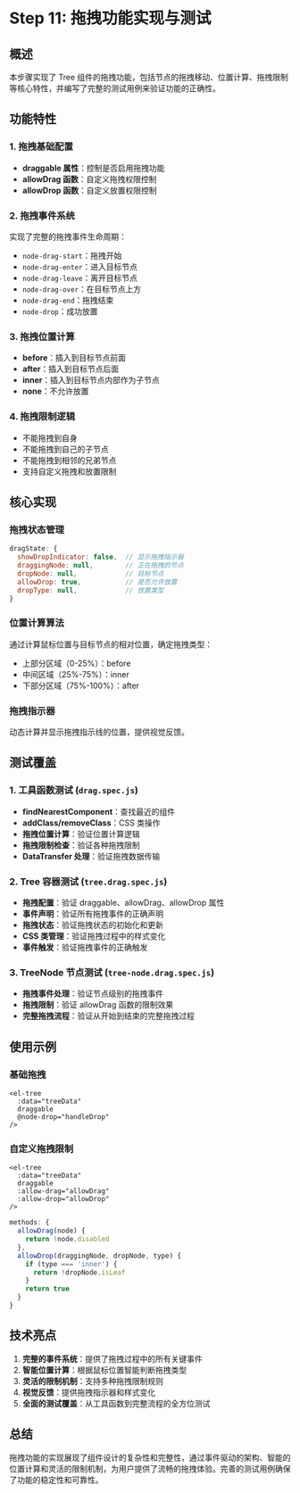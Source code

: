 # Step 11: 拖拽功能实现与测试

## 概述

本步骤实现了 Tree 组件的拖拽功能，包括节点的拖拽移动、位置计算、拖拽限制等核心特性，并编写了完整的测试用例来验证功能的正确性。

## 功能特性

### 1. 拖拽基础配置
- **draggable 属性**：控制是否启用拖拽功能
- **allowDrag 函数**：自定义拖拽权限控制
- **allowDrop 函数**：自定义放置权限控制

### 2. 拖拽事件系统
实现了完整的拖拽事件生命周期：
- `node-drag-start`：拖拽开始
- `node-drag-enter`：进入目标节点
- `node-drag-leave`：离开目标节点
- `node-drag-over`：在目标节点上方
- `node-drag-end`：拖拽结束
- `node-drop`：成功放置

### 3. 拖拽位置计算
- **before**：插入到目标节点前面
- **after**：插入到目标节点后面
- **inner**：插入到目标节点内部作为子节点
- **none**：不允许放置

### 4. 拖拽限制逻辑
- 不能拖拽到自身
- 不能拖拽到自己的子节点
- 不能拖拽到相邻的兄弟节点
- 支持自定义拖拽和放置限制

## 核心实现

### 拖拽状态管理
```javascript
dragState: {
  showDropIndicator: false,  // 显示拖拽指示器
  draggingNode: null,        // 正在拖拽的节点
  dropNode: null,            // 目标节点
  allowDrop: true,           // 是否允许放置
  dropType: null,            // 放置类型
}
```

### 位置计算算法
通过计算鼠标位置与目标节点的相对位置，确定拖拽类型：
- 上部分区域（0-25%）：before
- 中间区域（25%-75%）：inner
- 下部分区域（75%-100%）：after

### 拖拽指示器
动态计算并显示拖拽指示线的位置，提供视觉反馈。

## 测试覆盖

### 1. 工具函数测试 (`drag.spec.js`)
- **findNearestComponent**：查找最近的组件
- **addClass/removeClass**：CSS 类操作
- **拖拽位置计算**：验证位置计算逻辑
- **拖拽限制检查**：验证各种拖拽限制
- **DataTransfer 处理**：验证拖拽数据传输

### 2. Tree 容器测试 (`tree.drag.spec.js`)
- **拖拽配置**：验证 draggable、allowDrag、allowDrop 属性
- **事件声明**：验证所有拖拽事件的正确声明
- **拖拽状态**：验证拖拽状态的初始化和更新
- **CSS 类管理**：验证拖拽过程中的样式变化
- **事件触发**：验证拖拽事件的正确触发

### 3. TreeNode 节点测试 (`tree-node.drag.spec.js`)
- **拖拽事件处理**：验证节点级别的拖拽事件
- **拖拽限制**：验证 allowDrag 函数的限制效果
- **完整拖拽流程**：验证从开始到结束的完整拖拽过程

## 使用示例

### 基础拖拽
```vue
<el-tree
  :data="treeData"
  draggable
  @node-drop="handleDrop"
/>
```

### 自定义拖拽限制
```vue
<el-tree
  :data="treeData"
  draggable
  :allow-drag="allowDrag"
  :allow-drop="allowDrop"
/>
```

```javascript
methods: {
  allowDrag(node) {
    return !node.disabled
  },
  allowDrop(draggingNode, dropNode, type) {
    if (type === 'inner') {
      return !dropNode.isLeaf
    }
    return true
  }
}
```

## 技术亮点

1. **完整的事件系统**：提供了拖拽过程中的所有关键事件
2. **智能位置计算**：根据鼠标位置智能判断拖拽类型
3. **灵活的限制机制**：支持多种拖拽限制规则
4. **视觉反馈**：提供拖拽指示器和样式变化
5. **全面的测试覆盖**：从工具函数到完整流程的全方位测试

## 总结

拖拽功能的实现展现了组件设计的复杂性和完整性，通过事件驱动的架构、智能的位置计算和灵活的限制机制，为用户提供了流畅的拖拽体验。完善的测试用例确保了功能的稳定性和可靠性。